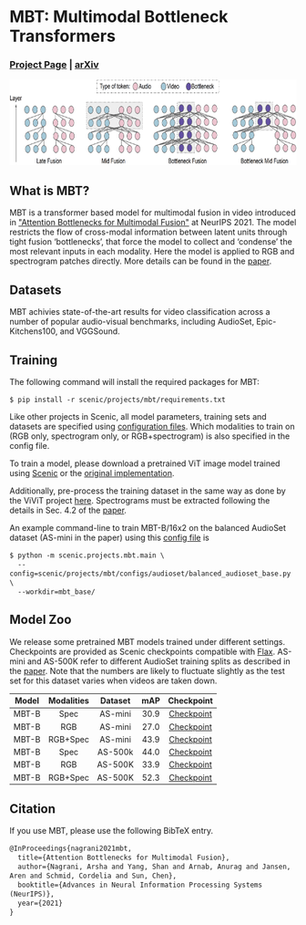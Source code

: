 # MBT: Multimodal Bottleneck Transformers

### [Project Page](https://a-nagrani.github.io/mbt.html) | [arXiv](https://arxiv.org/pdf/2107.00135.pdf)

<img src="bottlenecks.png" width="700" height="150" />

## What is MBT?

MBT is a transformer based model for multimodal fusion in video introduced in ["Attention Bottlenecks for Multimodal Fusion"](https://proceedings.neurips.cc/paper/2021/file/76ba9f564ebbc35b1014ac498fafadd0-Paper.pdf) at NeurIPS 2021. The model
restricts the flow of cross-modal information between latent units through tight
fusion ‘bottlenecks’, that force the model to collect and ‘condense’ the most
relevant inputs in each modality. Here the model is applied to RGB and
spectrogram patches directly. More details can be found in the [paper](https://proceedings.neurips.cc/paper/2021/file/76ba9f564ebbc35b1014ac498fafadd0-Paper.pdf).

## Datasets

MBT achivies state-of-the-art results for video classification across a number
of popular audio-visual benchmarks, including AudioSet, Epic-Kitchens100, and
VGGSound.

## Training

The following command will install the required packages for MBT:
```shell
$ pip install -r scenic/projects/mbt/requirements.txt
```

Like other projects in Scenic, all model parameters, training sets and datasets are specified using [configuration files](configs).
Which modalities to train on (RGB only, spectrogram only, or RGB+spectrogram) is also specified in the config file.

To train a model, please download a pretrained ViT image model trained using
[Scenic](https://github.com/google-research/scenic/tree/main/scenic/projects/baselines)
or the [original implementation](https://github.com/google-research/vision_transformer).

Additionally, pre-process the training dataset in the same way as done by the ViViT project [here](https://github.com/google-research/scenic/tree/main/scenic/projects/vivit/data/data.md). Spectrograms must be
extracted following the details in Sec. 4.2 of the [paper](https://proceedings.neurips.cc/paper/2021/file/76ba9f564ebbc35b1014ac498fafadd0-Paper.pdf).

An example command-line to train MBT-B/16x2 on the balanced AudioSet dataset (AS-mini in the paper)
using this [config file](configs/audioset/balanced_audioset_base.py)
is

```shell
$ python -m scenic.projects.mbt.main \
  --config=scenic/projects/mbt/configs/audioset/balanced_audioset_base.py \
  --workdir=mbt_base/
```


## Model Zoo

We release some pretrained MBT models trained under different settings. Checkpoints are provided as Scenic checkpoints compatible with
[Flax](https://github.com/google/flax). AS-mini and AS-500K refer to different AudioSet training splits as described in the [paper](https://proceedings.neurips.cc/paper/2021/file/76ba9f564ebbc35b1014ac498fafadd0-Paper.pdf).
Note that the numbers are likely to fluctuate slightly as the test set for this dataset varies when videos are taken down.


| Model           | Modalities  | Dataset       | mAP | Checkpoint                                                                                                                                                                                                                                         |
|:------------:|:-----------:|:------------:|:---:|:----------------------------------------------------------------------------------------------------------------:|
| MBT-B | Spec  | AS-mini          |   30.9 | [Checkpoint](https://storage.googleapis.com/scenic-bucket/mbt/mbtb32_as-mini_spec)  |
| MBT-B | RGB  | AS-mini          | 27.0  | [Checkpoint](https://storage.googleapis.com/scenic-bucket/mbt/mbtb32_as-mini_rgb)  |
| MBT-B | RGB+Spec  | AS-mini           |  43.9   | [Checkpoint](https://storage.googleapis.com/scenic-bucket/mbt/mbtb32_as-mini_rgb-spec)  |
| MBT-B | Spec  | AS-500k          | 44.0   | [Checkpoint](https://storage.googleapis.com/scenic-bucket/mbt/mbtb32_as-500k_spec)  |
| MBT-B | RGB | AS-500K           |  33.9   | [Checkpoint](https://storage.googleapis.com/scenic-bucket/mbt/mbtb32_as-500k_rgb)  |
| MBT-B | RGB+Spec | AS-500K           |  52.3  | [Checkpoint](https://storage.googleapis.com/scenic-bucket/mbt/mbtb32_as-500k_rgb-spec)  |


## Citation

If you use MBT, please use the following BibTeX entry.

```
@InProceedings{nagrani2021mbt,
  title={Attention Bottlenecks for Multimodal Fusion},
  author={Nagrani, Arsha and Yang, Shan and Arnab, Anurag and Jansen, Aren and Schmid, Cordelia and Sun, Chen},
  booktitle={Advances in Neural Information Processing Systems (NeurIPS)},
  year={2021}
}
```



